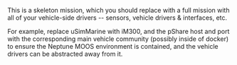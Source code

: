 This is a skeleton mission, which you should replace with a full mission with all of your vehicle-side drivers -- sensors, vehicle drivers & interfaces, etc.

For example, replace uSimMarine with iM300, and the pShare host and port with the corresponding main vehicle community (possibly inside of docker) to ensure the Neptune MOOS environment is contained, and the vehicle drivers can be abstracted away from it.
